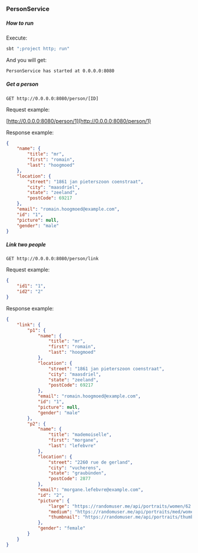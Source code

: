 ### PersonService

##### How to run

Execute:

```bash
sbt ";project http; run"
```

And you will get:

```bash
PersonService has started at 0.0.0.0:8080
```

##### Get a person

`GET http://0.0.0.0:8080/person/[ID]`

Request example:

[http://0.0.0.0:8080/person/1](http://0.0.0.0:8080/person/1)

Response example:

```json
{
    "name": {
        "title": "mr",
        "first": "romain",
        "last": "hoogmoed"
    },
    "location": {
        "street": "1861 jan pieterszoon coenstraat",
        "city": "maasdriel",
        "state": "zeeland",
        "postCode": 69217
    },
    "email": "romain.hoogmoed@example.com",
    "id": "1",
    "picture": null,
    "gender": "male"
}
```

##### Link two people

`GET http://0.0.0.0:8080/person/link`

Request example:

```json
{
	"id1": "1",
	"id2": "2"
}
```

Response example:

```json
{
    "link": {
        "p1": {
            "name": {
                "title": "mr",
                "first": "romain",
                "last": "hoogmoed"
            },
            "location": {
                "street": "1861 jan pieterszoon coenstraat",
                "city": "maasdriel",
                "state": "zeeland",
                "postCode": 69217
            },
            "email": "romain.hoogmoed@example.com",
            "id": "1",
            "picture": null,
            "gender": "male"
        },
        "p2": {
            "name": {
                "title": "mademoiselle",
                "first": "morgane",
                "last": "lefebvre"
            },
            "location": {
                "street": "2260 rue de gerland",
                "city": "vucherens",
                "state": "graubünden",
                "postCode": 2877
            },
            "email": "morgane.lefebvre@example.com",
            "id": "2",
            "picture": {
                "large": "https://randomuser.me/api/portraits/women/62.jpg",
                "medium": "https://randomuser.me/api/portraits/med/women/62.jpg",
                "thumbnail": "https://randomuser.me/api/portraits/thumb/women/62.jpg"
            },
            "gender": "female"
        }
    }
}
```